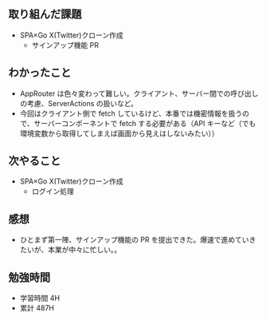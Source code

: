## 取り組んだ課題

- SPA×Go X(Twitter)クローン作成
  - サインアップ機能 PR

## わかったこと

- AppRouter は色々変わって難しい。クライアント、サーバー間での呼び出しの考慮、ServerActions の扱いなど。
- 今回はクライアント側で fetch しているけど、本番では機密情報を扱うので、サーバーコンポーネントで fetch する必要がある（API キーなど（でも環境変数から取得してしまえば画面から見えはしないみたい））

## 次やること

- SPA×Go X(Twitter)クローン作成
  - ログイン処理

## 感想

- ひとまず第一陣、サインアップ機能の PR を提出できた。爆速で進めていきたいが、本業が中々に忙しい。。

## 勉強時間

- 学習時間 4H
- 累計 487H
